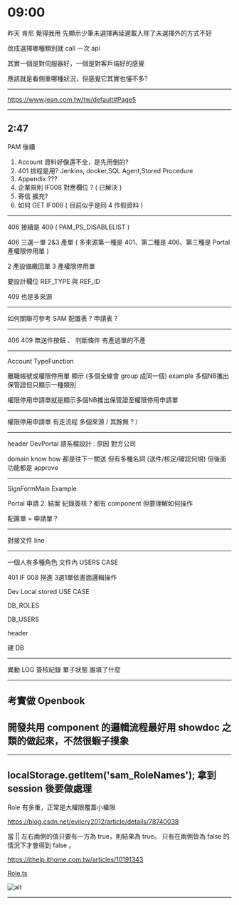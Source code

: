 # 09:00

昨天 肯尼 覺得我用 先顯示少筆未選擇再延遲載入除了未選擇外的方式不好

改成選擇哪種類別就 call 一次 api

其實一個是對伺服器好，一個是對客戶端好的感覺

應該就是看側重哪種狀況，但感覺它其實也懂不多?

---

<https://www.jean.com.tw/tw/default#Page5>

---

## 2:47

PAM 後續

1. Account 資料好像還不全，是先用倒的?
2. 401 排程是用? Jenkins, docker,SQL Agent,Stored Procedure
3. Appendix ???
4. 企業規則 IF008 對應欄位 ? ( 已解決 )
5. 寄信 擴充?
6. 如何 GET IF008 ( 目前似乎是同 4 作假資料 )

---

406 接續是 409 ( PAM_PS_DISABLELIST )

406 三選一單 2&3 產單 ( 多來源第一種是 401、第二種是 406、第三種是 Portal 產權限停用單 )

2 產設備繳回單 3 產權限停用單

要設計欄位 REF_TYPE 與 REF_ID

409 也是多來源

---

如何關聯可參考 SAM 配置表 ? 申請表 ?

---

406 409 無送件按鈕 、 判斷條件 有產過單的不產

---

Account TypeFunction

離職帳號或權限停用單 顯示 (多個全線會 group 成同一個) example 多個NB攜出保管證但只顯示一種類別

權限停用申請單就是顯示多個NB攜出保管證至權限停用申請單

---

權限停用申請單 有走流程 多個來源 / 其餘無 ? /

---

header DevPortal 語系檔設計 : 原因 對方公司

domain know how 都是往下一關送 但有多種名詞 (送件/核定/確認何規) 但後面功能都是 approve

---

SignFormMain Example

Portal 申請 2. 結案 紀錄簽核 ? 都有 component 但要理解如何操作

配置單 = 申請單 ?

---

對接文件 line

---

一個人有多種角色 文件內 USERS CASE

401 IF 008 撈進 3選1單依書面邏輯操作

Dev Local stored USE CASE

DB_ROLES

DB_USERS

header

建 DB

---

異動 LOG 簽核紀錄 單子狀態 誰填了什麼

---

## 考實做 Openbook

## 開發共用 component 的邏輯流程最好用 showdoc 之類的做起來，不然很蝦子摸象

---

## localStorage.getItem('sam_RoleNames'); 拿到 session 後要做處理

Role 有多重，正常是大權限覆蓋小權限

<https://blog.csdn.net/evilcry2012/article/details/78740038>

當 || 左右兩側的值只要有一方為 true，則結果為 true。 只有在兩側皆為 false 的情況下才會得到 false 。

<https://ithelp.ithome.com.tw/articles/10191343>

[Role.ts](/sinda-notes/assets/日記_2020_0716/fileDFWayRefactoring/Role.ts)

![alt](/sinda-notes/img/role.png)

---
